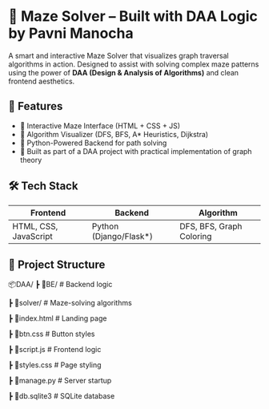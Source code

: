 # 🧠 Maze Solver – Built with DAA Logic by Pavni Manocha

A smart and interactive Maze Solver that visualizes graph traversal algorithms in action. Designed to assist with solving complex maze patterns using the power of **DAA (Design & Analysis of Algorithms)** and clean frontend aesthetics.

## 🚀 Features

- 🎯 Interactive Maze Interface (HTML + CSS + JS)
- 🧭 Algorithm Visualizer (DFS, BFS, A* Heuristics, Dijkstra)
- 🔌 Python-Powered Backend for path solving
- 🧠 Built as part of a DAA project with practical implementation of graph theory

## 🛠️ Tech Stack

| Frontend | Backend | Algorithm |
|----------|---------|-----------|
| HTML, CSS, JavaScript | Python (Django/Flask*) | DFS, BFS, Graph Coloring |

## 📁 Project Structure

📦DAA/
┣ 📂BE/ # Backend logic

┣ 📂solver/ # Maze-solving algorithms

┣ 📜index.html # Landing page

┣ 📜btn.css # Button styles

┣ 📜script.js # Frontend logic

┣ 📜styles.css # Page styling

┣ 📜manage.py # Server startup

┣ 📜db.sqlite3 # SQLite database
